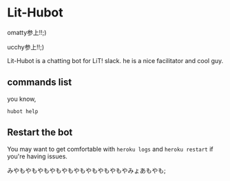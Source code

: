 # Lit-Hubot

omatty参上!!;)

ucchy参上!!;)

Lit-Hubot is a chatting bot for LiT! slack. he is a nice facilitator and cool guy.



## commands list
you know,

    hubot help


## Restart the bot

You may want to get comfortable with `heroku logs` and `heroku restart`
if you're having issues.

みやもやもやもやもやもやもやもやもやもやみょあもやも;
